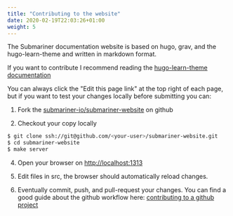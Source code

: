 ```yaml
---
title: "Contributing to the website"
date: 2020-02-19T22:03:26+01:00
weight: 5
---
```


The Submariner documentation website is based on hugo, grav, and the
hugo-learn-theme and written in markdown format.

If you want to contribute I recommend reading the
[hugo-learn-theme documentation](https://themes.gohugo.io//theme/hugo-theme-learn/en/cont/pages/)

You can always click the "Edit this page link" at the top right of each page, but
if you want to test your changes locally before submitting you can:

1. Fork the [submariner-io/submariner-website](https://github.com/submariner-io/submariner-website/fork) on github

3. Checkout your copy locally
```bash
$ git clone ssh://git@github.com/<your-user>/submariner-website.git
$ cd submariner-website
$ make server
```

4. Open your browser on [http://localhost:1313](http://localhost:1313)

5. Edit files in src, the browser should automatically reload changes.

6. Eventually commit, push, and pull-request your changes. You can find a good guide about the github workflow here: [contributing to a github project](https://git-scm.com/book/en/v2/GitHub-Contributing-to-a-Project)


